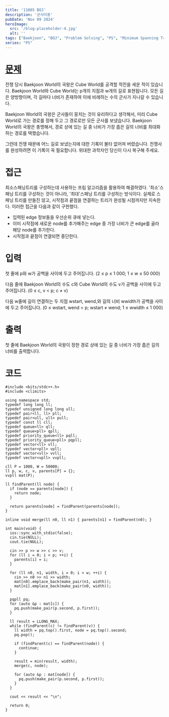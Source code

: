 ```yaml
---
title: '11085 BOJ'
description: '군사이동'
pubDate: 'Nov 09 2024'
heroImage: 
  src: '/blog-placeholder-4.jpg'
  alt: ''
tags: ["Baekjoon", "BOJ", "Problem Solving", "PS", "Minimum Spanning Tree", "MST", "Disjoint Set"]
series: "PS"
---
```


# [문제](https://www.acmicpc.net/problem/11085)
전쟁 당시 Baekjoon World의 국왕은 Cube World를 공격할 작전을 세운 적이 있습니다. Baekjoon World와 Cube World는 p개의 지점과 w개의 길로 표현됩니다. 모든 길은 양방향이며, 각 길마다 너비가 존재하여 이에 비례하는 수의 군사가 지나갈 수 있습니다.

Baekjoon World의 국왕은 군사들이 뭉치는 것이 유리하다고 생각해서, 미리 Cube World로 가는 경로를 정해 두고 그 경로로만 모든 군사를 보냈습니다. Baekjoon World의 국왕은 총명해서, 경로 상에 있는 길 중 너비가 가장 좁은 길의 너비를 최대화하는 경로를 택했습니다.

그런데 전쟁 때문에 어느 길로 보냈는지에 대한 기록이 불타 없어져 버렸습니다. 전쟁사를 완성하려면 이 기록이 꼭 필요합니다. 위대한 과학자인 당신이 다시 복구해 주세요.

# 접근
최소스패닝트리를 구성하는데 사용하는 프림 알고리즘을 활용하여 해결하였다. '최소'스패닝 트리를 구성하는 것이 아니라, '최대'스패닝 트리를 구성하는 방식이다. 실제로 스패닝 트리를 만들진 않고, 시작점과 끝점을 연결하는 트리가 완성될 시점까지만 지속한다. 이러한 접근을 다음과 같이 구현했다.
* 입력된 edge 정보들을 우선순위 큐에 넣는다.
* 이미 시작점에 새로운 node를 추가해주는 edge 중 가장 너비가 큰 edge를 골라 해당 node를 추가한다.
* 시작점과 끝점이 연결되면 중단한다.

# 입력
첫 줄에 p와 w가 공백을 사이에 두고 주어집니다. (2 ≤ p ≤ 1 000; 1 ≤ w ≤ 50 000)

다음 줄에 Baekjoon World의 수도 c와 Cube World의 수도 v가 공백을 사이에 두고 주어집니다. (0 ≤ c, v < p; c ≠ v)

다음 w줄에 길이 연결하는 두 지점 wstart, wend,와 길의 너비 wwidth가 공백을 사이에 두고 주어집니다. (0 ≤ wstart, wend < p; wstart ≠ wend; 1 ≤ wwidth ≤ 1 000)

# 출력
첫 줄에 Baekjoon World의 국왕이 정한 경로 상에 있는 길 중 너비가 가장 좁은 길의 너비를 출력합니다.

# 코드
```
#include <bits/stdc++.h>
#include <climits>

using namespace std;
typedef long long ll;
typedef unsigned long long ull;
typedef pair<ll, ll> pll;
typedef pair<ull, ull> pull;
typedef const ll cll;
typedef queue<ll> qll;
typedef queue<pll> qpll;
typedef priority_queue<ll> pqll;
typedef priority_queue<pll> pqpll;
typedef vector<ll> vll;
typedef vector<pll> vpll;
typedef vector<vll> vvll;
typedef vector<vpll> vvpll;

cll P = 1000, W = 50000;
ll p, w, c, v, parents[P] = {};
vvpll mat(P);

ll findParent(ll node) {
  if (node == parents[node]) {
    return node;
  }

  return parents[node] = findParent(parents[node]);
}

inline void merge(ll n0, ll n1) { parents[n1] = findParent(n0); }

int main(void) {
  ios::sync_with_stdio(false);
  cin.tie(NULL);
  cout.tie(NULL);

  cin >> p >> w >> c >> v;
  for (ll i = 0; i < p; ++i) {
    parents[i] = i;
  }

  for (ll n0, n1, width, i = 0; i < w; ++i) {
    cin >> n0 >> n1 >> width;
    mat[n0].emplace_back(make_pair(n1, width));
    mat[n1].emplace_back(make_pair(n0, width));
  }

  pqpll pq;
  for (auto &p : mat[c]) {
    pq.push(make_pair(p.second, p.first));
  }

  ll result = LLONG_MAX;
  while (findParent(c) != findParent(v)) {
    ll width = pq.top().first, node = pq.top().second;
    pq.pop();

    if (findParent(c) == findParent(node)) {
      continue;
    }

    result = min(result, width);
    merge(c, node);

    for (auto &p : mat[node]) {
      pq.push(make_pair(p.second, p.first));
    }
  }

  cout << result << "\n";

  return 0;
}
```